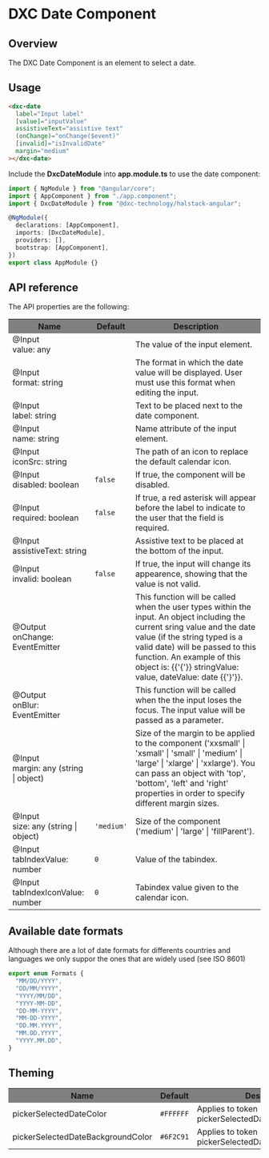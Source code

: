 # DXC Date Component

## Overview

The DXC Date Component is an element to select a date.

## Usage

```html
<dxc-date
  label="Input label"
  [value]="inputValue"
  assistiveText="assistive text"
  (onChange)="onChange($event)"
  [invalid]="isInvalidDate"
  margin="medium"
></dxc-date>
```

Include the **DxcDateModule** into **app.module.ts** to use the date component:

```ts
import { NgModule } from "@angular/core";
import { AppComponent } from "./app.component";
import { DxcDateModule } from "@dxc-technology/halstack-angular";

@NgModule({
  declarations: [AppComponent],
  imports: [DxcDateModule],
  providers: [],
  bootstrap: [AppComponent],
})
export class AppModule {}
```

## API reference

The API properties are the following:

<table>
    <tr style="background-color: grey">
        <th>Name</th>
        <th>Default</th>
        <th>Description</th>
    </tr>
    <tr>
        <td>@Input<br>value: any</td>
        <td></td>
        <td>The value of the input element.</td>
    </tr>
    <tr>
        <td>@Input<br>format: string</td>
        <td></td>
        <td>
            The format in which the date value will be displayed. User must use
            this format when editing the input.
        </td>
    </tr>
    <tr>
        <td>@Input<br>label: string</td>
        <td></td>
        <td>Text to be placed next to the date component.</td>
    </tr>
    <tr>
        <td>@Input<br>name: string</td>
        <td></td>
        <td>Name attribute of the input element.</td>
    </tr>
    <tr>
        <td>@Input<br>iconSrc: string</td>
        <td></td>
        <td>The path of an icon to replace the default calendar icon.</td>
    </tr>
    <tr>
        <td>@Input<br>disabled: boolean</td>
        <td>
            <code>false</code>
        </td>
        <td>If true, the component will be disabled.</td>
    </tr>
    <tr>
        <td>@Input<br>required: boolean</td>
        <td>
            <code>false</code>
        </td>
        <td>
            If true, a red asterisk will appear before the label to indicate to
            the user that the field is required.
        </td>
    </tr>
    <tr>
        <td>@Input<br>assistiveText: string</td>
        <td></td>
        <td>Assistive text to be placed at the bottom of the input.</td>
    </tr>
    <tr>
        <td>@Input<br>invalid: boolean</td>
        <td>
            <code>false</code>
        </td>
        <td>
            If true, the input will change its appearence, showing that the value
            is not valid.
        </td>
    </tr>
    <tr>
        <td>@Output<br>onChange: EventEmitter</td>
        <td></td>
        <td>
            This function will be called when the user types within the input. 
            An object including the current sring value and the date value 
            (if the string typed is a valid date) will be passed to this function. 
            An example of this object is: {{'{'}} stringValue: value, dateValue: date {{'}'}}.
        </td>
    </tr>
    <tr>
        <td>@Output<br>onBlur: EventEmitter</td>
        <td></td>
        <td>
            This function will be called when the the input loses the focus. 
            The input value will be passed as a parameter.
        </td>
    </tr>
    <tr>
        <td>@Input<br>margin: any (string | object)</td>
        <td></td>
        <td>
            Size of the margin to be applied to the component ('xxsmall' |
            'xsmall' | 'small' | 'medium' | 'large' | 'xlarge' | 'xxlarge'). You
            can pass an object with 'top', 'bottom', 'left' and 'right' properties
            in order to specify different margin sizes.
        </td>
    </tr>
    <tr>
        <td>@Input<br>size: any (string | object)</td>
        <td>
            <code>'medium'</code>
        </td>
        <td>Size of the component ('medium' | 'large' | 'fillParent').</td>
    </tr>
    <tr>
      <td>@Input<br>tabIndexValue: number</td>
      <td><code>0</code></td>
      <td>
        Value of the tabindex.
      </td>
    </tr>
    <tr>
        <td>@Input<br>tabIndexIconValue: number</td>
        <td><code>0</code></td>
        <td>Tabindex value given to the calendar icon.</td>
  </tr>
</table>

## Available date formats

Although there are a lot of date formats for differents countries and languages we only suppor the ones that are widely used (see ISO 8601)

```typescript
export enum Formats {
  "MM/DD/YYYY",
  "DD/MM/YYYY",
  "YYYY/MM/DD",
  "YYYY-MM-DD",
  "DD-MM-YYYY",
  "MM-DD-YYYY",
  "DD.MM.YYYY",
  "MM.DD.YYYY",
  "YYYY.MM.DD",
}
```

## Theming

<table>
    <tr style="background-color: grey">
        <th>Name</th>
        <th>Default</th>
        <th>Description</th>
    </tr>
    <tr>
        <td>pickerSelectedDateColor</td>
        <td><code>#FFFFFF</code></td>
        <td>Applies to token pickerSelectedDateColor.</td>
    </tr>
    <tr>
        <td>pickerSelectedDateBackgroundColor</td>
        <td><code>#6F2C91</code></td>
        <td>Applies to token pickerSelectedDateBackgroundColor.</td>
    </tr>
</table>
